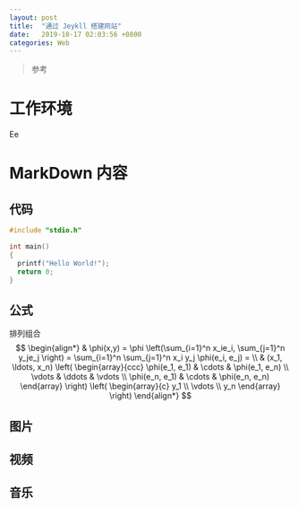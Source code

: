 ```yaml
---
layout: post
title:  "通过 Jeykll 搭建网站"
date:   2019-10-17 02:03:56 +0800
categories: Web
---
```


> 参考
>
> 

# 工作环境

Ee

# MarkDown 内容

## 代码

```c
#include "stdio.h"

int main()
{
  printf("Hello World!");
  return 0;
}
```



## 公式

排列组合
$$
\begin{align*}
  & \phi(x,y) = \phi \left(\sum_{i=1}^n x_ie_i, \sum_{j=1}^n y_je_j \right)
  = \sum_{i=1}^n \sum_{j=1}^n x_i y_j \phi(e_i, e_j) = \\
  & (x_1, \ldots, x_n) \left( \begin{array}{ccc}
      \phi(e_1, e_1) & \cdots & \phi(e_1, e_n) \\
      \vdots & \ddots & \vdots \\
      \phi(e_n, e_1) & \cdots & \phi(e_n, e_n)
    \end{array} \right)
  \left( \begin{array}{c}
      y_1 \\
      \vdots \\
      y_n
    \end{array} \right)
\end{align*}
$$


## 图片

## 视频

## 音乐

